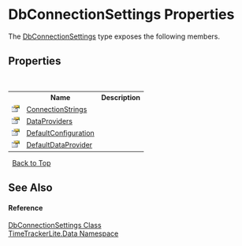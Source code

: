 # DbConnectionSettings Properties
 

The <a href="937631b1-2b2d-69c8-66bf-e9d357456481">DbConnectionSettings</a> type exposes the following members.


## Properties
&nbsp;<table><tr><th></th><th>Name</th><th>Description</th></tr><tr><td>![Public property](media/pubproperty.gif "Public property")</td><td><a href="385b0123-190e-d365-e3ed-73739c407476">ConnectionStrings</a></td><td /></tr><tr><td>![Public property](media/pubproperty.gif "Public property")</td><td><a href="6b2de54a-2314-2b21-8b31-6f0b2879590a">DataProviders</a></td><td /></tr><tr><td>![Public property](media/pubproperty.gif "Public property")</td><td><a href="eed0a554-8508-1bd1-7193-9e59f470c26d">DefaultConfiguration</a></td><td /></tr><tr><td>![Public property](media/pubproperty.gif "Public property")</td><td><a href="7087819f-d664-6c9e-8748-d5c15ac555b1">DefaultDataProvider</a></td><td /></tr></table>&nbsp;
<a href="#dbconnectionsettings-properties">Back to Top</a>

## See Also


#### Reference
<a href="937631b1-2b2d-69c8-66bf-e9d357456481">DbConnectionSettings Class</a><br /><a href="ab3f657c-6df0-d665-b9bf-c166a389ec06">TimeTrackerLite.Data Namespace</a><br />